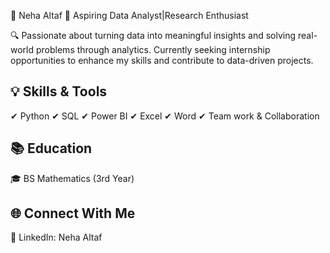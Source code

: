 🚀 Neha Altaf
🎯 Aspiring Data Analyst|Research Enthusiast

🔍 Passionate about turning data into meaningful insights and solving real-world problems through analytics. Currently seeking internship opportunities to enhance my skills and contribute to data-driven projects.

## 💡 Skills & Tools
✔ Python
✔ SQL
✔ Power BI
✔ Excel
✔ Word
✔ Team work & Collaboration

## 📚 Education
🎓 BS Mathematics (3rd Year)

## 🌐 Connect With Me
🔗 LinkedIn: Neha Altaf
